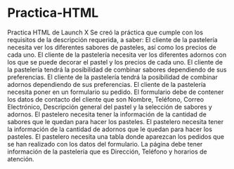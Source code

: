 # Practica-HTML
Practica HTML de Launch X
Se creó la práctica que cumple con los requisitos de la descripción requerida, a saber:
  El cliente de la pastelería necesita ver los diferentes sabores de pasteles, así como los precios de cada uno.
  El cliente de la pastelería necesita ver los diferentes adornos con los que se puede decorar el pastel y los precios de cada uno.
  El cliente de la pastelería tendrá la posibilidad de combinar sabores dependiendo de sus preferencias.
  El cliente de la pastelería tendrá la posibilidad de combinar adornos dependiendo de sus preferencias.
  El cliente de la pastelería necesita poner en un formulario su pedido.
  El formulario debe de contener los datos de contacto del cliente que son Nombre, Teléfono, Correo Electrónico, Descripción general del pastel y la selección de sabores y adornos.
  El pastelero necesita tener la información de la cantidad de sabores que le quedan para hacer los pasteles.
  El pastelero necesita tener la información de la cantidad de adornos que le quedan para hacer los pasteles.
  El pastelero necesita una tabla donde aparezcan los pedidos que se han realizado con los datos del formulario.
  La página debe tener información de la pastelería que es Dirección, Teléfono y horarios de atención.
